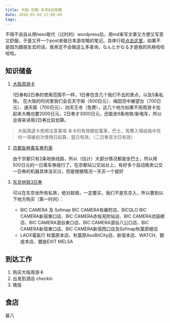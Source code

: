 ```yaml
---
title: 大阪-京都-东京8日攻略
date: 2016-05-02 17:05:49
tags:
---
```

不得不说自从用hexo取代（过时的）wordpress后，用md来写文章又方便又写意又舒服，于是又开一个post来做日本游攻略的笔记。具体行程[点击这里](http://plan.qyer.com/trip/V2EJZVFuBz9TYFI6Cmk/)，如果不是因为跟朋友去的话，我肯定不会做这么多查询，なんとかなる才是我的风格哈哈哈哈。

## 知识储备
1. [大阪周游卡](http://www.osaka-info.jp/osp/cht/index.html)
	
	1日券和2日券的使用范围不一样，1日券包含几个我们不去的景点，以及5条私铁。
在大阪的时间里我们会去天守阁（600日元）、梅田空中展望台（700日元）、通天阁（700日元）、四天王寺（免费），这几个地方如果不用周游卡加起来大概也要2000日元，2日券才3000日元，还能坐9条地铁/新电车，所以总得来讲用2日券比较划算。
>大阪周遊卡使用注意事項
 本卡的有效期從電車，巴士，免費入場設施中任何一項被初次使用日起算，當日有效。（二日券至次日有效）

2. [京都各种乘车券列表](http://www.city.kyoto.lg.jp/kotsu/page/0000034348.html)
	
	由于京都只有2条地铁线路，所以（估计）大部分情况都是坐巴士，所以用500日元的一日乘车券就行了。在京都站公交站台上，有好多个自动贩卖公交一日券的机器具体没买过，但是根据情况一天买一个就好

3. [东京地铁3日券]()

	可以在东京坐所有私铁，绝对超值，一定要买，我们不是东京入，所以要到以下地方购买（第一时间）：

	* BIC CAMERA 及 Sofmap
BIC CAMERA有樂町店、BICQLO BIC CAMERA新宿東口店、BIC CAMERA赤坂見附站店、BIC CAMERA池袋總店、BIC CAMERA澀谷東口店、BIC CAMERA澀谷八公口店、BIC CAMERA新宿東口店、BIC CAMERA新宿西口店及Sofmap秋葉原總店
	* LAOX電氣行 
秋葉原本店、秋葉原AsoBitCity店、新宿本店、WATCH、銀座本店、銀座EXIT MELSA

## 到达工作
1. 购买大阪周游卡
2. 出发到酒店 checkin
3. 晚饭

## 食店
甚八



